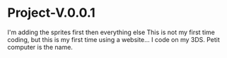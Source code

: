 # Project-V.0.0.1
I'm adding the sprites first then everything else
This is not my first time coding, but this is my first time using a website... I code on my 3DS. Petit computer is the name.
